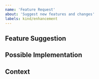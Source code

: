 ```yaml
---
name: 'Feature Request'
about: 'Suggest new features and changes'
labels: kind/enhancement
---
```


<!--- Provide a general summary of the feature request in the Title above -->

## Feature Suggestion

<!--- Tell us how we could improve your experience -->

## Possible Implementation

<!--- Not obligatory, but ideas as to the implementation of the addition or change -->

## Context

<!--- What are you trying to accomplish? -->
<!--- Providing context (e.g. links to configuration settings, stack trace or log data) -->
<!--- helps us come up with a solution that is most useful in the real world -->
